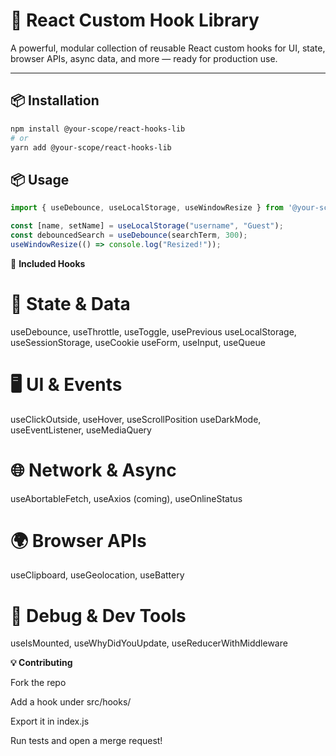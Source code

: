 # 🔗 React Custom Hook Library

A powerful, modular collection of reusable React custom hooks for UI, state, browser APIs, async data, and more — ready for production use.

---

## 📦 Installation

```bash
npm install @your-scope/react-hooks-lib
# or
yarn add @your-scope/react-hooks-lib

```

## 📦 Usage

```javascript
import { useDebounce, useLocalStorage, useWindowResize } from '@your-scope/react-hooks-lib';

const [name, setName] = useLocalStorage("username", "Guest");
const debouncedSearch = useDebounce(searchTerm, 300);
useWindowResize(() => console.log("Resized!"));
```


🧠 **Included Hooks**

# 📄 State & Data
useDebounce, useThrottle, useToggle, usePrevious
useLocalStorage, useSessionStorage, useCookie
useForm, useInput, useQueue

# 🖥️ UI & Events
useClickOutside, useHover, useScrollPosition
useDarkMode, useEventListener, useMediaQuery

# 🌐 Network & Async
useAbortableFetch, useAxios (coming), useOnlineStatus

# 🌍 Browser APIs
useClipboard, useGeolocation, useBattery

# 🧪 Debug & Dev Tools
useIsMounted, useWhyDidYouUpdate, useReducerWithMiddleware


**💡 Contributing**

Fork the repo

Add a hook under src/hooks/

Export it in index.js

Run tests and open a merge request!